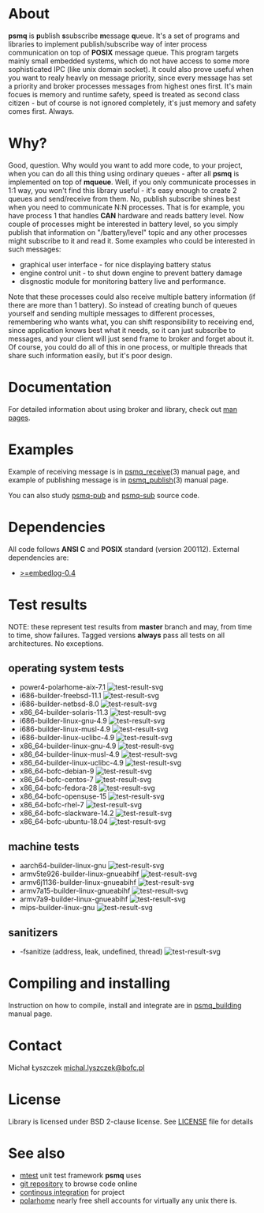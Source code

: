 [kursg-meta]: # (order: 1)

About
=====

**psmq** is **p**ublish **s**subscribe **m**essage **q**ueue. It's a set of
programs and libraries to implement publish/subscribe way of inter process
communication on top of **POSIX** message queue. This program targets mainly
small embedded systems, which do not have access to some more sophisticated IPC
(like unix domain socket). It could also prove useful when you want to realy
heavly on message priority, since every message has set a priority and broker
processes messages from highest ones first. It's main focues is memory and
runtime safety, speed is treated as second class citizen - but of course is not
ignored completely, it's just memory and safety comes first. Always.

Why?
====

Good, question. Why would you want to add more code, to your project, when you
can do all this thing using ordinary queues - after all **psmq** is implemented on
top of **mqueue**. Well, if you only communicate processes in 1:1 way, you won't
find this library useful - it's easy enough to create 2 queues and send/receive
from them. No, publish subscribe shines best when you need to communicate N:N
processes. That is for example, you have process 1 that handles **CAN** hardware
and reads battery level. Now couple of processes might be interested in battery
level, so you simply publish that information on "/battery/level" topic and any
other processes might subscribe to it and read it. Some examples who could be
interested in such messages:

* graphical user interface - for nice displaying battery status
* engine control unit - to shut down engine to prevent battery damage
* disgnostic module for monitoring battery live and performance.

Note that these processes could also receive multiple battery information (if
there are more than 1 battery). So instead of creating bunch of queues yourself
and sending multiple messages to different processes, remembering who wants
what, you can shift responsibility to receiving end, since application knows
best what it needs, so it can just subscribe to messages, and your client will
just send frame to broker and forget about it. Of course, you could do all of
this in one process, or multiple threads that share such information easily, but
it's poor design.

Documentation
=============

For detailed information about using broker and library, check out
[man pages](https://psmq.kurwinet.pl/manuals.html).

Examples
========

Example of receiving message is in
[psmq_receive](https://psmq.kurwinet.pl/manuals/psmq_receive.3.html)(3) manual
page, and example of publishing message is in
[psmq_publish](https://psmq.kurwinet.pl/manuals/psmq_publish.3.html)(3) manual
page.

You can also study [psmq-pub](https://git.kurwinet.pl/psmq/tree/src/psmq-pub.c)
and [psmq-sub](https://git.kurwinet.pl/psmq/tree/src/psmq-sub.c) source code.

Dependencies
============

All code follows **ANSI C** and **POSIX** standard (version 200112).
External dependencies are:

* [>=embedlog-0.4](https://embedlog.kurwinet.pl)

Test results
============

NOTE: these represent test results from **master** branch and may, from time to
time, show failures. Tagged versions **always** pass all tests on all
architectures. No exceptions.

operating system tests
----------------------

* power4-polarhome-aix-7.1 ![test-result-svg][p4aix]
* i686-builder-freebsd-11.1 ![test-result-svg][x32fb]
* i686-builder-netbsd-8.0 ![test-result-svg][x32nb]
* x86_64-builder-solaris-11.3 ![test-result-svg][x64ss]
* i686-builder-linux-gnu-4.9 ![test-result-svg][x32lg]
* i686-builder-linux-musl-4.9 ![test-result-svg][x32lm]
* i686-builder-linux-uclibc-4.9 ![test-result-svg][x32lu]
* x86_64-builder-linux-gnu-4.9 ![test-result-svg][x64lg]
* x86_64-builder-linux-musl-4.9 ![test-result-svg][x64lm]
* x86_64-builder-linux-uclibc-4.9 ![test-result-svg][x64lu]
* x86_64-bofc-debian-9 ![test-result-svg][x64debian9]
* x86_64-bofc-centos-7 ![test-result-svg][x64centos7]
* x86_64-bofc-fedora-28 ![test-result-svg][x64fedora28]
* x86_64-bofc-opensuse-15 ![test-result-svg][x64suse15]
* x86_64-bofc-rhel-7 ![test-result-svg][x64rhel7]
* x86_64-bofc-slackware-14.2 ![test-result-svg][x64slackware142]
* x86_64-bofc-ubuntu-18.04 ![test-result-svg][x64ubuntu1804]

machine tests
-------------

* aarch64-builder-linux-gnu ![test-result-svg][a64lg]
* armv5te926-builder-linux-gnueabihf ![test-result-svg][armv5]
* armv6j1136-builder-linux-gnueabihf ![test-result-svg][armv6]
* armv7a15-builder-linux-gnueabihf ![test-result-svg][armv7a15]
* armv7a9-builder-linux-gnueabihf ![test-result-svg][armv7a9]
* mips-builder-linux-gnu ![test-result-svg][m32lg]

sanitizers
----------

* -fsanitize (address, leak, undefined, thread) ![test-result-svg][fsan]

Compiling and installing
========================

Instruction on how to compile, install and integrate are in
[psmq_building](https://psmq.kurwinet.pl/manuals/psmq_building.7.html) manual
page.

Contact
=======

Michał Łyszczek <michal.lyszczek@bofc.pl>

License
=======

Library is licensed under BSD 2-clause license. See
[LICENSE](http://git.kurwinet.pl/psmq/tree/LICENSE) file for details

See also
========

* [mtest](http://mtest.kurwinet.pl) unit test framework **psmq** uses
* [git repository](http://git.kurwinet.pl/psmq) to browse code online
* [continous integration](http://ci.psmq.kurwinet.pl) for project
* [polarhome](http://www.polarhome.com) nearly free shell accounts for
  virtually any unix there is.

[a64lg]: http://ci.psmq.kurwinet.pl/badges/aarch64-builder-linux-gnu-tests.svg
[armv5]: http://ci.psmq.kurwinet.pl/badges/armv5te926-builder-linux-gnueabihf-tests.svg
[armv6]: http://ci.psmq.kurwinet.pl/badges/armv6j1136-builder-linux-gnueabihf-tests.svg
[armv7a15]: http://ci.psmq.kurwinet.pl/badges/armv7a15-builder-linux-gnueabihf-tests.svg
[armv7a9]: http://ci.psmq.kurwinet.pl/badges/armv7a9-builder-linux-gnueabihf-tests.svg
[x32fb]: http://ci.psmq.kurwinet.pl/badges/i686-builder-freebsd-tests.svg
[x32lg]: http://ci.psmq.kurwinet.pl/badges/i686-builder-linux-gnu-tests.svg
[x32lm]: http://ci.psmq.kurwinet.pl/badges/i686-builder-linux-musl-tests.svg
[x32lu]: http://ci.psmq.kurwinet.pl/badges/i686-builder-linux-uclibc-tests.svg
[x32nb]: http://ci.psmq.kurwinet.pl/badges/i686-builder-netbsd-tests.svg
[m32lg]: http://ci.psmq.kurwinet.pl/badges/mips-builder-linux-gnu-tests.svg
[x64lg]: http://ci.psmq.kurwinet.pl/badges/x86_64-builder-linux-gnu-tests.svg
[x64lm]: http://ci.psmq.kurwinet.pl/badges/x86_64-builder-linux-musl-tests.svg
[x64lu]: http://ci.psmq.kurwinet.pl/badges/x86_64-builder-linux-uclibc-tests.svg
[x64ss]: http://ci.psmq.kurwinet.pl/badges/x86_64-builder-solaris-tests.svg
[p4aix]: http://ci.psmq.kurwinet.pl/badges/power4-polarhome-aix-tests.svg
[x64debian9]: http://ci.psmq.kurwinet.pl/badges/x86_64-debian-9-tests.svg
[x64centos7]: http://ci.psmq.kurwinet.pl/badges/x86_64-centos-7-tests.svg
[x64fedora28]: http://ci.psmq.kurwinet.pl/badges/x86_64-fedora-28-tests.svg
[x64suse15]: http://ci.psmq.kurwinet.pl/badges/x86_64-opensuse-15-tests.svg
[x64rhel7]: http://ci.psmq.kurwinet.pl/badges/x86_64-rhel-7-tests.svg
[x64slackware142]: http://ci.psmq.kurwinet.pl/badges/x86_64-slackware-142-tests.svg
[x64ubuntu1804]: http://ci.psmq.kurwinet.pl/badges/x86_64-ubuntu-1804-tests.svg
[fsan]: http://ci.psmq.kurwinet.pl/badges/fsanitize.svg
